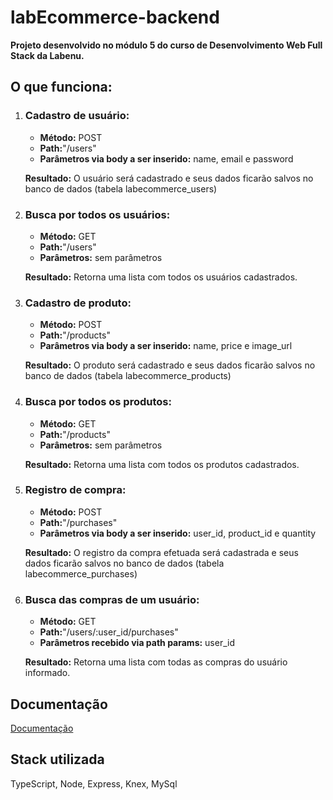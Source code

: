 
# labEcommerce-backend

<strong>Projeto desenvolvido no módulo 5 do curso de Desenvolvimento Web Full Stack da Labenu.</strong>

## O que funciona:
<p>
<ol>
<li><strong><h3>Cadastro de usuário:</h3></strong></li>
<ul>
<li> <strong>Método:</strong> POST  </li>
<li> <strong>Path:</strong>"/users"  </li>
<li> <strong>Parâmetros via body a ser inserido:</strong> name, email e password </li>
</ul>
</p>
<p><strong>Resultado:</strong> O usuário será cadastrado e seus dados ficarão salvos no banco de dados (tabela labecommerce_users)</p>


<li><strong><h3>Busca por todos os usuários:</h3></strong></li>
<ul>
<li> <strong>Método:</strong> GET  </li>
<li> <strong>Path:</strong>"/users" </li>
<li> <strong>Parâmetros:</strong> sem parâmetros </li>
</ul>
</p>
<p><strong>Resultado:</strong> Retorna uma lista com todos os usuários cadastrados.</p>

<li><strong><h3>Cadastro de produto:</h3></strong></li>
<ul>
<li> <strong>Método:</strong> POST  </li>
<li> <strong>Path:</strong>"/products" </li>
<li> <strong>Parâmetros via body a ser inserido:</strong> name, price e image_url </li>
</ul>
</p>
<p><strong>Resultado:</strong> O produto será cadastrado e seus dados ficarão salvos no banco de dados (tabela labecommerce_products)</p>

<li><strong><h3>Busca por todos os produtos:</h3></strong></li>
<ul>
<li> <strong>Método:</strong> GET  </li>
<li> <strong>Path:</strong>"/products" </li>
<li> <strong>Parâmetros:</strong> sem parâmetros </li>
</ul>
</p>
<p><strong>Resultado:</strong> Retorna uma lista com todos os produtos cadastrados.</p>

<li><strong><h3>Registro de compra:</h3></strong></li>
<ul>
<li> <strong>Método:</strong> POST  </li>
<li> <strong>Path:</strong>"/purchases" </li>
<li> <strong>Parâmetros via body a ser inserido:</strong> user_id, product_id  e quantity </li>
</ul>
</p>
<p><strong>Resultado:</strong> O registro da compra efetuada será cadastrada e seus dados ficarão salvos no banco de dados (tabela labecommerce_purchases)</p>

<li><strong><h3>Busca das compras de um usuário:</h3></strong></li>
<ul>
<li> <strong>Método:</strong> GET  </li>
<li> <strong>Path:</strong>"/users/:user_id/purchases" </li>
<li> <strong>Parâmetros recebido via path params:</strong> user_id </li>
</ul>
</p>
<p><strong>Resultado:</strong> Retorna uma lista com todas as compras do usuário informado.</p>
</ol>

## Documentação

[Documentação](https://link-da-documentação)

## Stack utilizada
<p>TypeScript, Node, Express, Knex, MySql </p>

